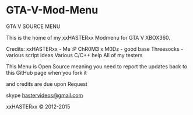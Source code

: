 # GTA-V-Mod-Menu


GTA V SOURCE MENU

This is the home of my xxHASTERxx Modmenu for GTA V XBOX360.

Credits: xxHASTERxx - Me :P ChR0M3 x M0Dz - good base Threesocks - various script ideas Various C/C++ help All of my testers 


This Menu is Open Source meaning you need to report the updates back to this GitHub page when you fork it

and credits are due upon Request

skype hastervideos@gmail.com 

xxHASTERxx © 2012-2015
